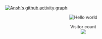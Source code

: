 <h1 align="center"></h1>

[![Ansh's github activity graph](https://github-readme-activity-graph.vercel.app/graph?username=t3mpt-huh&theme=react-dark)](https://github.com/t3mpt-huh/github-readme-activity-graph)

<p align="center">
  <img src="https://media.dev.to/cdn-cgi/image/width=800%2Cheight=%2Cfit=scale-down%2Cgravity=auto%2Cformat=auto/https%3A%2F%2Fdev-to-uploads.s3.amazonaws.com%2Fi%2F9mtznxfpdeuq48ed1el8.gif" alt="Hello world">
</p>

<p align="center">
  Visitor count<br>
  <img src="https://profile-counter.glitch.me/t3mpt-huh/count.svg" />
</p>







